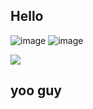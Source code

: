 ## Hello
![image](https://img.freepik.com/free-photo/glowing-lines-human-heart-3d-shape-dark-background-generative-ai_191095-1435.jpg)
![image](https://wallpapercave.com/wp/wp11090056.jpg)

<img src="https://r4.wallpaperflare.com/wallpaper/847/96/870/neon-planet-4k-wallpaper-ce4f250b701c8f02fe10dd3cc02bc09c.jpg" />

## yoo guy